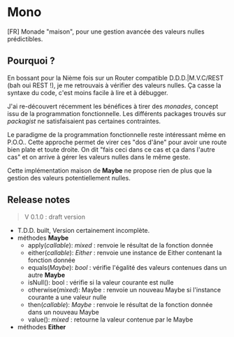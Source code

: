 # Mono

[FR]
Monade "maison", pour une gestion avancée des valeurs nulles prédictibles.

## Pourquoi ?

En bossant pour la Nième fois sur un Router compatible D.D.D.|M.V.C/REST (bah oui REST !), je me retrouvais à vérifier des valeurs nulles.
Ça casse la syntaxe du code, c'est moins facile à lire et à débugger.

J'ai re-découvert récemment les bénéfices à tirer des _monades_, concept issu de la programmation fonctionnelle.
Les différents packages trouvés sur _packagist_ ne satisfaisaient pas certaines contraintes.

Le paradigme de la programmation fonctionnelle reste intéressant même en P.O.O..
Cette approche permet de virer ces "dos d'âne" pour avoir une route bien plate et toute droite.
On dit "fais ceci dans ce cas et ça dans l'autre cas" et on arrive à gérer les valeurs nulles dans le même geste.

Cette implémentation maison de **Maybe** ne propose rien de plus que la gestion des valeurs potentiellement nulles.

## Release notes

> V 0.1.0 : draft version

- T.D.D. built, Version certainement incomplète.
- méthodes **Maybe**
    - apply(_callable_): _mixed_ : renvoie le résultat de la fonction donnée
    - either(_callable_): _Either_ : renvoie une instance de Either contenant la fonction donnée
    - equals(_Maybe_): _bool_         : vérifie l'égalité des valeurs contenues dans un autre **Maybe**
    - isNull(): bool            : vérifie si la valeur courante est nulle
    - otherwise(_mixed_): Maybe     : renvoie un nouveau Maybe si l'instance courante a une valeur nulle
    - then(_callable_): _Maybe_  : renvoie le résultat de la fonction donnée dans un nouveau Maybe
    - value(): _mixed_              : retourne la valeur contenue par le Maybe
- méthodes **Either**

